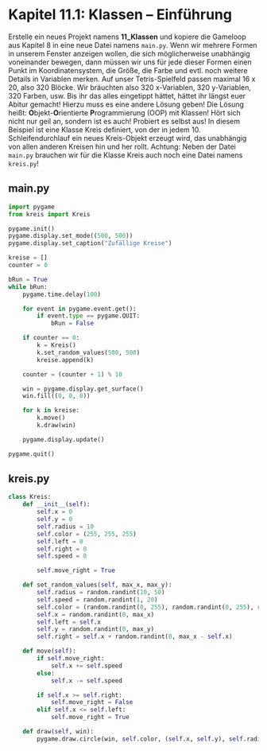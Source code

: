 # Kapitel 11.1: Klassen – Einführung

Erstelle ein neues Projekt namens **11_Klassen** und kopiere die Gameloop aus Kapitel 8 in eine neue Datei
namens `main.py`. Wenn wir mehrere Formen in unserem Fenster anzeigen wollen, die sich möglicherweise unabhängig
voneinander bewegen, dann müssen wir uns für jede dieser Formen einen Punkt im Koordinatensystem, die Größe, die Farbe
und evtl. noch weitere Details in Variablen merken. Auf unser Tetris-Spielfeld passen maximal 16 x 20, also 320 Blöcke.
Wir bräuchten also 320 x-Variablen, 320 y-Variablen, 320 Farben, usw. Bis ihr das alles eingetippt hättet, hättet ihr
längst euer Abitur gemacht! Hierzu muss es eine andere Lösung geben!
Die Lösung heißt: **O**bjekt-**O**rientierte **P**rogrammierung (OOP) mit Klassen!
Hört sich nicht nur geil an, sondern ist es auch! Probiert es selbst aus!
In diesem Beispiel ist eine Klasse Kreis definiert, von der in jedem 10. Schleifendurchlauf ein neues Kreis-Objekt
erzeugt wird, das unabhängig von allen anderen Kreisen hin und her rollt. Achtung: Neben der Datei `main.py` brauchen
wir für die Klasse Kreis auch noch eine Datei namens `kreis.py`!

## main.py

```python
import pygame
from kreis import Kreis

pygame.init()
pygame.display.set_mode((500, 500))
pygame.display.set_caption("Zufällige Kreise")

kreise = []
counter = 0

bRun = True
while bRun:
    pygame.time.delay(100)

    for event in pygame.event.get():
        if event.type == pygame.QUIT:
            bRun = False

    if counter == 0:
        k = Kreis()
        k.set_random_values(500, 500)
        kreise.append(k)

    counter = (counter + 1) % 10

    win = pygame.display.get_surface()
    win.fill((0, 0, 0))

    for k in kreise:
        k.move()
        k.draw(win)

    pygame.display.update()

pygame.quit()
```

## kreis.py

```python
class Kreis:
    def __init__(self):
        self.x = 0
        self.y = 0
        self.radius = 10
        self.color = (255, 255, 255)
        self.left = 0
        self.right = 0
        self.speed = 0

        self.move_right = True

    def set_random_values(self, max_x, max_y):
        self.radius = random.randint(10, 50)
        self.speed = random.randint(1, 20)
        self.color = (random.randint(0, 255), random.randint(0, 255), random.randint(0, 255))
        self.x = random.randint(0, max_x)
        self.left = self.x
        self.y = random.randint(0, max_y)
        self.right = self.x + random.randint(0, max_x - self.x)

    def move(self):
        if self.move_right:
            self.x += self.speed
        else:
            self.x -= self.speed

        if self.x >= self.right:
            self.move_right = False
        elif self.x <= self.left:
            self.move_right = True

    def draw(self, win):
        pygame.draw.circle(win, self.color, (self.x, self.y), self.radius)
```
